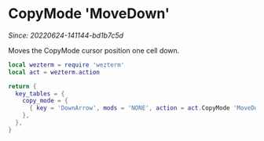 # CopyMode 'MoveDown'

*Since: 20220624-141144-bd1b7c5d*

Moves the CopyMode cursor position one cell down.

```lua
local wezterm = require 'wezterm'
local act = wezterm.action

return {
  key_tables = {
    copy_mode = {
      { key = 'DownArrow', mods = 'NONE', action = act.CopyMode 'MoveDown' },
    },
  },
}
```


